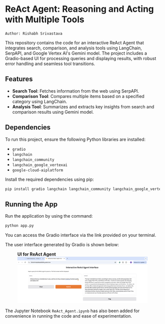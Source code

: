 # ReAct Agent: Reasoning and Acting with Multiple Tools

`Author: Rishabh Srivastava`

This repository contains the code for an interactive ReAct Agent that integrates search, comparison, and analysis tools using LangChain, SerpAPI, and Google Vertex AI's Gemini model. The project includes a Gradio-based UI for processing queries and displaying results, with robust error handling and seamless tool transitions.

## Features
- **Search Tool**: Fetches information from the web using SerpAPI.
- **Comparison Tool**: Compares multiple items based on a specified category using LangChain.
- **Analysis Tool**: Summarizes and extracts key insights from search and comparison results using Gemini model.

## Dependencies
To run this project, ensure the following Python libraries are installed:
- `gradio`
- `langchain`
- `langchain_community`
- `langchain_google_vertexai`
- `google-cloud-aiplatform`

Install the required dependencies using pip:
```bash
pip install gradio langchain langchain_community langchain_google_vertexai google-cloud-aiplatform
```

## Running the App
Run the application by using the command:
```bash
python app.py
```

You can access the Gradio interface via the link provided on your terminal.

The user interface generated by Gradio is shown below:
<figure>
    <figcaption><b>UI for ReAct Agent</b></figcaption>
    <img src="assets/ui.png"
         alt="UI for ReAct Agent">
</figure>

The Jupyter Notebook `ReAct_Agent.ipynb` has also been added for convenience in running the code and ease of experimentation.

